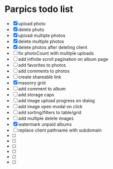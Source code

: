 # Parpics todo list

- [x] upload photo
- [x] delete photo
- [x] upload multiple photos
- [x] delete multiple photos
- [x] delete photos after deleting client
- [ ] fix photoCount with multiple uploads
- [ ] add infinite scroll pagination on album page
- [ ] add favorites to photos
- [ ] add comments to photos
- [ ] create shareable link
- [x] masonry grid
- [ ] add comment to album
- [ ] add storage caps
- [ ] add image upload progress on dialog
- [ ] add image open modal on click
- [ ] add sorting/filters to table/grid
- [ ] add multiple delete images
- [x] watermark unpaid albums
- [ ] replace client pathname with subdomain
- [ ]
- [ ]
- [ ]
- [ ]
- [ ]
- [ ]
